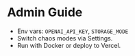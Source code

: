 # Admin Guide
- Env vars: `OPENAI_API_KEY`, `STORAGE_MODE`
- Switch chaos modes via Settings.
- Run with Docker or deploy to Vercel.
